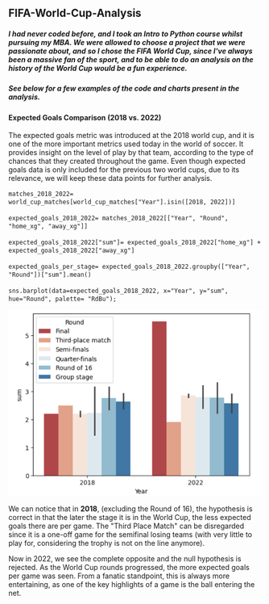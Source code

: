 ## FIFA-World-Cup-Analysis
##### I had never coded before, and I took an Intro to Python course whilst pursuing my MBA. We were allowed to choose a project that we were passionate about, and so I chose the FIFA World Cup, since I've always been a massive fan of the sport, and to be able to do an analysis on the history of the World Cup would be a fun experience.

##### See below for a few examples of the code and charts present in the analysis.

#### **Expected Goals Comparison (2018 vs. 2022)**

The expected goals metric was introduced at the 2018 world cup, and it is one of the more important metrics used today in the world of soccer. It provides insight on the level of play by that team, according to the type of chances that they created throughout the game. Even though expected goals data is only included for the previous two world cups, due to its relevance, we will keep these data points for further analysis.
```
matches_2018_2022= world_cup_matches[world_cup_matches["Year"].isin([2018, 2022])]

expected_goals_2018_2022= matches_2018_2022[["Year", "Round", "home_xg", "away_xg"]]

expected_goals_2018_2022["sum"]= expected_goals_2018_2022["home_xg"] + expected_goals_2018_2022["away_xg"]

expected_goals_per_stage= expected_goals_2018_2022.groupby(["Year", "Round"])["sum"].mean()

sns.barplot(data=expected_goals_2018_2022, x="Year", y="sum", hue="Round", palette= "RdBu");
```
![World Cup Image](https://raw.githubusercontent.com/dmangwani23/FIFA-World-Cup-Analysis/main/Expected_Goals_Per_Stage.png)

We can notice that in **2018**, (excluding the Round of 16), the hypothesis is correct in that the later the stage it is in the World Cup, the less expected goals there are per game. The "Third Place Match" can be disregarded since it is a one-off game for the semifinal losing teams (with very little to play for, considering the trophy is not on the line anymore).

Now in 2022, we see the complete opposite and the null hypothesis is rejected. As the World Cup rounds progressed, the more expected goals per game was seen. From a fanatic standpoint, this is always more entertaining, as one of the key highlights of a game is the ball entering the net.
